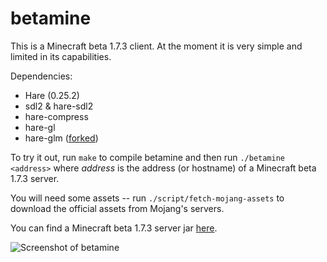 # betamine

This is a Minecraft beta 1.7.3 client. At the moment it is very simple and
limited in its capabilities.

Dependencies:

* Hare (0.25.2)
* sdl2 & hare-sdl2
* hare-compress
* hare-gl
* hare-glm ([forked](https://git.sr.ht/~sircmpwn/hare-glm))

To try it out, run `make` to compile betamine and then run `./betamine <address>`
where _address_ is the address (or hostname) of a Minecraft beta 1.7.3 server.

You will need some assets -- run `./script/fetch-mojang-assets` to download the
official assets from Mojang's servers.

You can find a Minecraft beta 1.7.3 server jar
[here](https://files.betacraft.uk/server-archive/beta/b1.7.3.jar).

![Screenshot of betamine](https://redacted.moe/f/6a5160eb.png)
